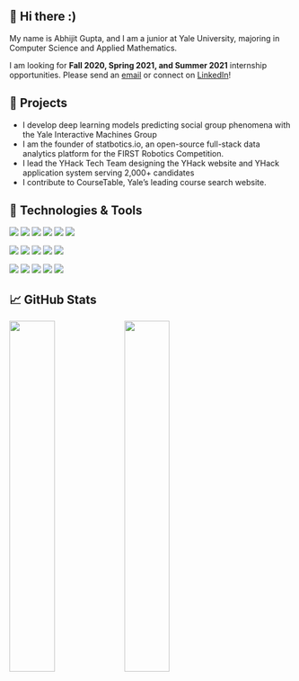 ## 👋 Hi there :)
My name is Abhijit Gupta, and I am a junior at Yale University, majoring in Computer Science and Applied Mathematics. 

I am looking for <b>Fall 2020, Spring 2021, and Summer 2021</b> internship opportunities. Please send an [email](mailto:avgupta456@gmail.com) or connect on [LinkedIn](https://www.linkedin.com/in/avgupta456/)!

## 🌱 Projects
* I develop deep learning models predicting social group phenomena with the Yale Interactive Machines Group
* I am the founder of statbotics.io, an open-source full-stack data analytics platform for the FIRST Robotics Competition.
* I lead the YHack Tech Team designing the YHack website and YHack application system serving 2,000+ candidates
* I contribute to CourseTable, Yale’s leading course search website.

## 🔧 Technologies & Tools
![](https://img.shields.io/badge/Code-Python-blue?style=flat-square&logo=python&logoColor=white) 
![](https://img.shields.io/badge/Code-JavaScript-blue?style=flat-square&logo=javascript&logoColor=white) 
![](https://img.shields.io/badge/Code-HTML/CSS-blue?style=flat-square&logo=html5&logoColor=white) 
![](https://img.shields.io/badge/Code-SQL-blue?style=flat-square&logo=mysql&logoColor=white) 
![](https://img.shields.io/badge/Code-C/C++-blue?style=flat-square&logo=c++&logoColor=white) 
![](https://img.shields.io/badge/Code-Java-blue?style=flat-square&logo=java&logoColor=white)

![](https://img.shields.io/badge/Library-Django-red?style=flat-square&logo=django&logoColor=white) 
![](https://img.shields.io/badge/Library-ReactJS-red?style=flat-square&logo=react&logoColor=white) 
![](https://img.shields.io/badge/Library-PyTorch-red?style=flat-square&logo=pytorch&logoColor=white) 
![](https://img.shields.io/badge/Library-GraphQL-red?style=flat-square&logo=graphql&logoColor=white) 
![](https://img.shields.io/badge/Library-Pandas-red?style=flat-square&logo=pandas&logoColor=white) 


![](https://img.shields.io/badge/Skills-Git-blueviolet?style=flat-square&logo=git&logoColor=white)
![](https://img.shields.io/badge/Skills-Databases-blueviolet?style=flat-square&logo=mysql&logoColor=white)
![](https://img.shields.io/badge/Skills-Cloud-blueviolet?style=flat-square&logo=googlecloud&logoColor=white)
![](https://img.shields.io/badge/Skills-REST%20API-blueviolet?style=flat-square&logoColor=white)
![](https://img.shields.io/badge/Skills-CI/CD-blueviolet?style=flat-square&logo=travis%20ci&logoColor=white)

## &#x1f4c8; GitHub Stats
<a href="https://github.com/avgupta456/avgupta456">
  <img align="left" width="40%" src="https://github-readme-stats.vercel.app/api?username=avgupta456&count_private=true&hide=stars,prs&show_icons=true&include_all_commits=true" />
</a>
<a href="https://github.com/avgupta456/avgupta456">
  <img align="left" width="40%" src="https://github-readme-stats.vercel.app/api/top-langs?username=avgupta456&hide=jupyter%20notebook,matlab&layout=compact" />
</a>
